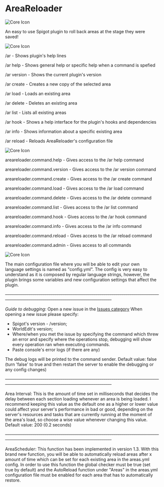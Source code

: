 # AreaReloader
![Core Icon](https://media.discordapp.net/attachments/595194807932944385/614115793382146058/AR.png)

An easy to use Spigot plugin to roll back areas at the stage they were saved!

![Core Icon](https://cdn.discordapp.com/attachments/595194807932944385/614124252387606565/ARCommands.png)

/ar - Shows plugin's help lines

/ar help <Command> - Shows general help or specific help when a command is spefied

/ar version - Shows the current plugin's version

/ar create <AreaName> - Creates a new copy of the selected area

/ar load <AreaName> - Loads an existing area

/ar delete <AreaName> - Deletes an existing area

/ar list - Lists all existing areas

/ar hook - Shows a help interface for the plugin's hooks and dependencies

/ar info - Shows information about a specific existing area

/ar reload - Reloads AreaReloader's configuration file

![Core Icon](https://cdn.discordapp.com/attachments/595194807932944385/614124189229514772/ARPermissions.png)

areareloader.command.help - Gives access to the /ar help command

areareloader.command.version - Gives access to the /ar version command

areareloader.command.create - Gives access to the /ar create command

areareloader.command.load - Gives access to the /ar load command

areareloader.command.delete - Gives access to the /ar delete command

areareloader.command.list - Gives access to the /ar list command

areareloader.command.hook - Gives access to the /ar hook command

areareloader.command.info - Gives access to the /ar info command

areareloader.command.reload - Gives access to the /ar reload command

areareloader.command.admin - Gives access to all commands

![Core Icon](https://i.imgur.com/v2uHY9wh.png)

The main configuration file where you will be able to edit your own language settings is named as "config.yml".
The config is very easy to understand as it is composed by regular language strings, however, the plugin brings some variables and new configuration settings that affect the plugin.

~~------------------------------------------------------------------------------------------------------------------------------------~~

*Guide to debugging*: 
Open a new issue in the [Issues category](https://github.com/Hetag1216/AreaReloader/issues)
When opening a new issue please specify:
- Spigot's version - /version;
- WorldEdit's version;
- Where/when you met the issue by specifying the command which threw an error and specify where the operations stop, debugging will show every operation ran when executing commands.
- Paste console's error logs (if there are any)

The debug logs will be printed to the command sender.
Default value: false (turn 'false' to true and then restart the server to enable the debugging or any config changes)

~~------------------------------------------------------------------------------------------------------------------------------------~~

Area Interval: This is the amount of time set in milliseconds that decides the delay between each section loading whenever an area is being loaded.
I recommend keeping this value as the default one as a higher or lower value could affect your server's performance in bad or good, depending on the server's resources and tasks that are currently running at the moment of the area's load, so choose a wise value whenever changing this value.
Default value: 200
(0.2 seconds)

~~------------------------------------------------------------------------------------------------------------------------------------~~

AreaScheduler: This function has been implemented in version 1.3.
With this brand new function, you will be able to automatically reload areas after x amount of time which can be set for each existing area in the areas.yml config.
In order to use this function the global checker must be true (set true by default) and the AutoReload function under "Areas" in the areas.yml configuration file must be enabled for each area that has to automatically restore.
